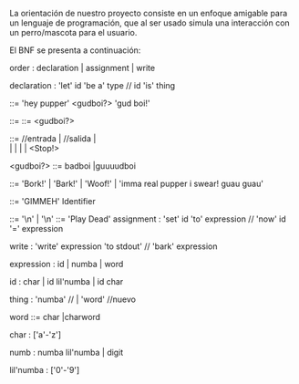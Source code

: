 La orientación de nuestro proyecto consiste en un enfoque amigable para un lenguaje de programación, que al ser usado simula una interacción con un perro/mascota para el usuario.

El BNF se presenta a continuación:

order		: declaration
		| assignment
		| write

declaration	: 'let' id 'be a' type   // id 'is' thing

<Program> ::= 'hey pupper' <nl> <gudboi?><nl><Statements> 'gud boi!'

<Statements>    ::= <Statements>::= <Statement><nl><gudboi?><nl><Statements>

<Statement>    ::= <Read>  //entrada
            | <Bark>                //salida
            | <PlayDeadForReal>         
            | <PlayDead>
            | <Conditional>
            | <RollOver>
            | <Stop!>
            
<gudboi?>   ::= badboi
        |guuuudboi
        
<Bark>        ::= 'Bork!'
    | 'Bark!'
    | 'Woof!'
    | 'imma real pupper i swear! guau guau'
    
<Read> ::= 'GIMMEH' <ReadOp> Identifier
            
<nl>         ::= '\n' <nl>
            | '\n'
<PlayDead> ::= 'Play Dead'
assignment	: 'set' id 'to' expression // 'now' id '=' expression

write		: 'write' expression 'to stdout' // 'bark' expression 

expression	: id
		| numba
		| word

id		: char
		| id lil'numba
		| id char

thing		: 'numba' // 
		| 'word'  //nuevo

word ::= char
        |charword

char		: ['a'-'z']

numb		: numba lil'numba
		| digit

lil'numba	: ['0'-'9']





